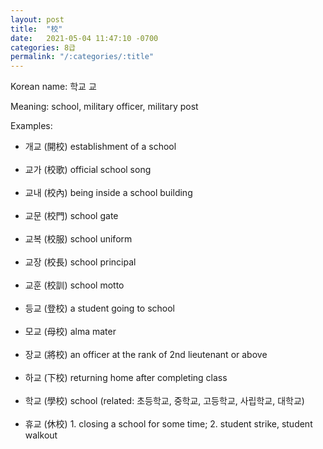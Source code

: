 ```yaml
---
layout: post
title:  "校"
date:   2021-05-04 11:47:10 -0700
categories: 8급
permalink: "/:categories/:title"
---
```


Korean name: 학교 교

Meaning: school, military officer, military post

Examples:
* 개교 (開校) establishment of a school <br><br>
* 교가 (校歌) official school song <br><br>
* 교내 (校內) being inside a school building <br><br>
* 교문 (校門) school gate <br><br>
* 교복 (校服) school uniform <br><br>
* 교장 (校長) school principal <br><br>
* 교훈 (校訓) school motto <br><br>
* 등교 (登校) a student going to school <br><br>
* 모교 (母校) alma mater <br><br>
* 장교 (將校) an officer at the rank of 2nd lieutenant or above <br><br>
* 하교 (下校) returning home after completing class <br><br>
* 학교 (學校) school (related: 초등학교, 중학교, 고등학교, 사립학교, 대학교) <br><br>
* 휴교 (休校) 1. closing a school for some time; 2. student strike, student walkout <br><br>

